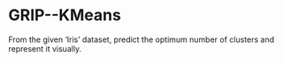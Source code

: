 # GRIP--KMeans
From the given ‘Iris’ dataset, predict the optimum number of clusters and represent it visually.
